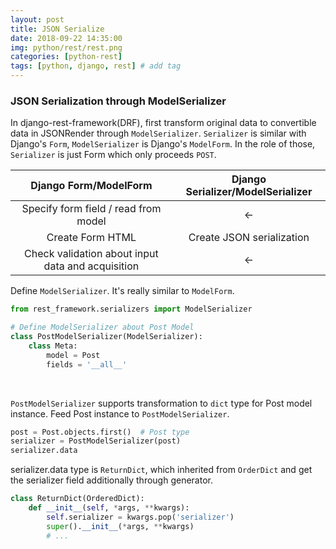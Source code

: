 ```yaml
---
layout: post
title: JSON Serialize
date: 2018-09-22 14:35:00
img: python/rest/rest.png
categories: [python-rest] 
tags: [python, django, rest] # add tag
---
```


### JSON Serialization through ModelSerializer

In django-rest-framework(DRF), first transform original data to convertible data in JSONRender through `ModelSerializer`.
`Serializer` is similar with Django's `Form`, `ModelSerializer` is Django's `ModelForm`.
In the role of those, `Serializer` is just Form which only proceeds `POST`.

| Django Form/ModelForm 	| Django Serializer/ModelSerializer 	|
|:-------------------------------------------------:	|:---------------------------------:	|
| Specify form field / read from model 	| ← 	|
| Create Form HTML 	| Create JSON serialization 	|
| Check validation about input data and acquisition 	| ← 	|

Define `ModelSerializer`. It's really similar to `ModelForm`.

```python
from rest_framework.serializers import ModelSerializer

# Define ModelSerializer about Post Model
class PostModelSerializer(ModelSerializer):
    class Meta:
        model = Post
        fields = '__all__'
```

<br>

`PostModelSerializer` supports transformation to `dict` type for Post model instance.
Feed Post instance to `PostModelSerializer`.

```python
post = Post.objects.first()  # Post type
serializer = PostModelSerializer(post)
serializer.data 
```

serializer.data type is `ReturnDict`, which inherited from `OrderDict` and get the serializer field additionally through generator.

```python
class ReturnDict(OrderedDict):
    def __init__(self, *args, **kwargs):
        self.serializer = kwargs.pop('serializer')
        super().__init__(*args, **kwargs)
        # ...
```

### 
